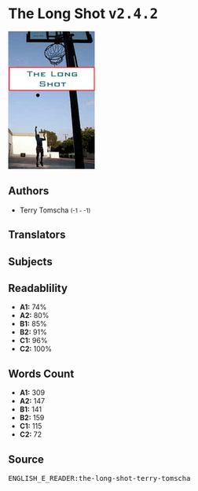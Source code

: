 # The Long Shot <kbd>v2.4.2</kbd>

![](./cover.medium.jpg "")

## Authors


 - Terry Tomscha <small>(-1 - -1)</small>

## Translators



## Subjects



## Readablility


 - **A1:** 74%
 - **A2:** 80%
 - **B1:** 85%
 - **B2:** 91%
 - **C1:** 96%
 - **C2:** 100%

## Words Count


 - **A1:** 309
 - **A2:** 147
 - **B1:** 141
 - **B2:** 159
 - **C1:** 115
 - **C2:** 72

## Source


<kbd>ENGLISH_E_READER:the-long-shot-terry-tomscha</kbd>
